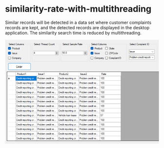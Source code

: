 # similarity-rate-with-multithreading
Similar records will be detected in a data set where customer complaints records are kept, and the detected records are displayed in the desktop application. The similarity search time is reduced by multithreading.

<img src="https://github.com/yusufyuksell/similarity-rate-with-multithreading/blob/7d7d744b363823f560f78d9977c2adaaa5ee07ce/aaa.png" width="auto">
